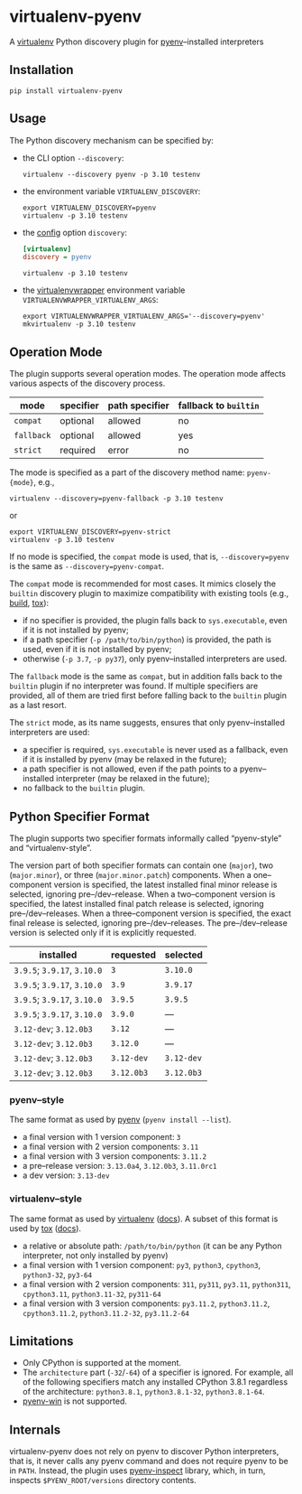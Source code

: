 # virtualenv-pyenv

A [virtualenv][virtualenv] Python discovery plugin for [pyenv][pyenv]–installed interpreters

## Installation

```shell
pip install virtualenv-pyenv
```

## Usage

The Python discovery mechanism can be specified by:

* the CLI option `--discovery`:
  ```shell
  virtualenv --discovery pyenv -p 3.10 testenv
  ```

* the environment variable `VIRTUALENV_DISCOVERY`:
  ```shell
  export VIRTUALENV_DISCOVERY=pyenv
  virtualenv -p 3.10 testenv
  ```

* the [config][virtualenv-docs-config-file] option `discovery`:
  ```ini
  [virtualenv]
  discovery = pyenv
  ```

  ```shell
  virtualenv -p 3.10 testenv
  ```

* the [virtualenvwrapper][virtualenvwrapper] environment variable `VIRTUALENVWRAPPER_VIRTUALENV_ARGS`:
  ```shell
  export VIRTUALENVWRAPPER_VIRTUALENV_ARGS='--discovery=pyenv'
  mkvirtualenv -p 3.10 testenv
  ```

## Operation Mode

The plugin supports several operation modes. The operation mode affects various aspects of the discovery process.

|mode      |specifier|path specifier|fallback to `builtin`|
|----------|---------|--------------|---------------------|
|`compat`  |optional |allowed       |no                   |
|`fallback`|optional |allowed       |yes                  |
|`strict`  |required |error         |no                   |

The mode is specified as a part of the discovery method name: `pyenv-{mode}`, e.g.,

```shell
virtualenv --discovery=pyenv-fallback -p 3.10 testenv
```

or

```shell
export VIRTUALENV_DISCOVERY=pyenv-strict
virtualenv -p 3.10 testenv
```

If no mode is specified, the `compat` mode is used, that is, `--discovery=pyenv` is the same as `--discovery=pyenv-compat`.

The `compat` mode is recommended for most cases. It mimics closely the `builtin` discovery plugin to maximize compatibility with existing tools (e.g., [build][build], [tox][tox]):

* if no specifier is provided, the plugin falls back to `sys.executable`, even if it is not installed by pyenv;
* if a path specifier (`-p /path/to/bin/python`) is provided, the path is used, even if it is not installed by pyenv;
* otherwise (`-p 3.7`, `-p py37`), only pyenv–installed interpreters are used.

The `fallback` mode is the same as `compat`, but in addition falls back to the `builtin` plugin if no interpreter was found. If multiple specifiers are provided, all of them are tried first before falling back to the `builtin` plugin as a last resort.

The `strict` mode, as its name suggests, ensures that only pyenv–installed interpreters are used:

* a specifier is required, `sys.executable` is never used as a fallback, even if it is installed by pyenv (may be relaxed in the future);
* a path specifier is not allowed, even if the path points to a pyenv–installed interpreter (may be relaxed in the future);
* no fallback to the `builtin` plugin.

## Python Specifier Format

The plugin supports two specifier formats informally called “pyenv-style” and “virtualenv-style”.

The version part of both specifier formats can contain one (`major`), two (`major.minor`), or three (`major.minor.patch`) components. When a one–component version is specified, the latest installed final minor release is selected, ignoring pre–/dev–release. When a two–component version is specified, the latest installed final patch release is selected, ignoring pre–/dev–releases. When a three–component version is specified, the exact final release is selected, ignoring pre–/dev–releases. The pre–/dev–release version is selected only if it is explicitly requested.

|installed                  |requested |selected  |
|---------------------------|----------|----------|
|`3.9.5`; `3.9.17`, `3.10.0`|`3`       |`3.10.0`  |
|`3.9.5`; `3.9.17`, `3.10.0`|`3.9`     |`3.9.17`  |
|`3.9.5`; `3.9.17`, `3.10.0`|`3.9.5`   |`3.9.5`   |
|`3.9.5`; `3.9.17`, `3.10.0`|`3.9.0`   |—         |
|`3.12-dev`; `3.12.0b3`     |`3.12`    |—         |
|`3.12-dev`; `3.12.0b3`     |`3.12.0`  |—         |
|`3.12-dev`; `3.12.0b3`     |`3.12-dev`|`3.12-dev`|
|`3.12-dev`; `3.12.0b3`     |`3.12.0b3`|`3.12.0b3`|

### pyenv–style

The same format as used by [pyenv][pyenv] (`pyenv install --list`).

* a final version with 1 version component: `3`
* a final version with 2 version components: `3.11`
* a final version with 3 version components: `3.11.2`
* a pre–release version: `3.13.0a4`, `3.12.0b3`, `3.11.0rc1`
* a dev version: `3.13-dev`

### virtualenv–style

The same format as used by [virtualenv][virtualenv] ([docs][virtualenv-docs-specifier-format]). A subset of this format is used by [tox][tox] ([docs][tox-docs-testenv-factors]).

* a relative or absolute path: `/path/to/bin/python` (it can be any Python interpreter, not only installed by pyenv)
* a final version with 1 version component: `py3`, `python3`, `cpython3`, `python3-32`, `py3-64`
* a final version with 2 version components: `311`, `py311`, `py3.11`, `python311`, `cpython3.11`, `python3.11-32`, `py311-64`
* a final version with 3 version components: `py3.11.2`, `python3.11.2`, `cpython3.11.2`, `python3.11.2-32`, `py3.11.2-64`

## Limitations

* Only CPython is supported at the moment.
* The `architecture` part (`-32`/`-64`) of a specifier is ignored. For example, all of the following specifiers match any installed CPython 3.8.1 regardless of the architecture: `python3.8.1`, `python3.8.1-32`, `python3.8.1-64`.
* [pyenv-win][pyenv-win] is not supported.

## Internals

virtualenv-pyenv does not rely on pyenv to discover Python interpreters, that is, it never calls any pyenv command and does not require pyenv to be in `PATH`. Instead, the plugin uses [pyenv-inspect][pyenv-inspect] library, which, in turn, inspects `$PYENV_ROOT/versions` directory contents.


[virtualenv]: https://virtualenv.pypa.io/
[pyenv]: https://github.com/pyenv/pyenv
[virtualenvwrapper]: https://virtualenvwrapper.readthedocs.io/en/latest/
[tox]: https://tox.wiki/en/latest/
[pyenv-inspect]: https://github.com/un-def/pyenv-inspect
[pyenv-win]: https://github.com/pyenv-win/pyenv-win
[build]: https://github.com/pypa/build
[virtualenv-docs-config-file]: https://virtualenv.pypa.io/en/latest/cli_interface.html#configuration-file
[virtualenv-docs-specifier-format]: https://virtualenv.pypa.io/en/latest/user_guide.html#python-discovery
[tox-docs-testenv-factors]: https://tox.wiki/en/latest/user_guide.html#test-environments
